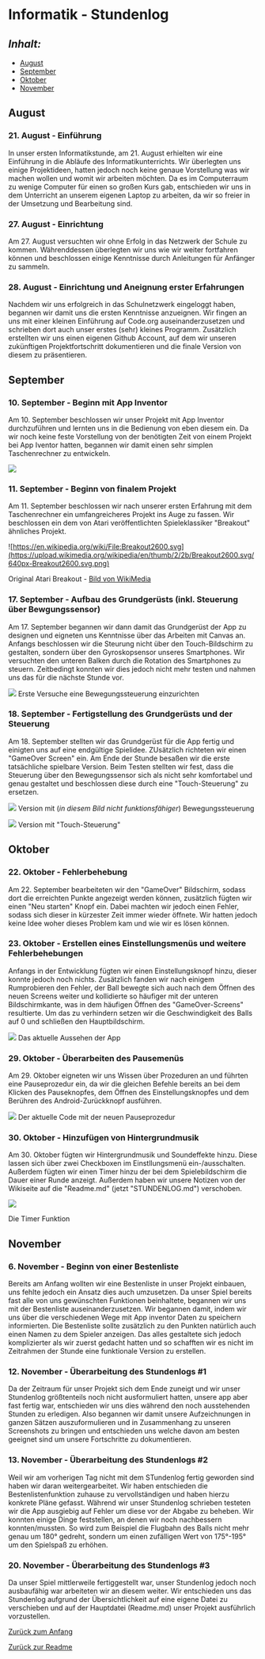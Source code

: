 # Informatik - Stundenlog

## *Inhalt:* <a name="Inhalt"></a>
* [August](#August)
* [September](#September)
* [Oktober](#Oktober)
* [November](#November)


## August <a name="August"></a>
### 21. August - Einführung

In unser ersten Informatikstunde, am 21. August erhielten wir eine Einführung in die Abläufe des Informatikunterrichts. Wir überlegten uns einige Projektideen, hatten jedoch noch keine genaue Vorstellung was wir machen wollen und womit wir arbeiten möchten.
Da es im Computerraum zu wenige Computer für einen so großen Kurs gab, entschieden wir uns in dem Unterricht an unserem eigenen Laptop zu arbeiten, da wir so freier in der Umsetzung und Bearbeitung sind. 


### 27. August - Einrichtung

Am 27. August versuchten wir ohne Erfolg in das Netzwerk der Schule zu kommen. Währenddessen überlegten wir uns wie wir weiter fortfahren können und beschlossen einige Kenntnisse durch Anleitungen für Anfänger zu sammeln.


### 28. August - Einrichtung und Aneignung erster Erfahrungen

Nachdem wir uns erfolgreich in das Schulnetzwerk eingeloggt haben, begannen wir damit uns die ersten Kenntnisse anzueignen. Wir fingen an uns mit einer kleinen Einführung auf Code.org auseinanderzusetzen und schrieben dort auch unser erstes (sehr) kleines Programm.
Zusätzlich erstellten wir uns einen eigenen Github Account, auf dem wir unseren zukünftigen Projektfortschritt dokumentieren und die finale Version von diesem zu präsentieren.


## September <a name="September"></a>
### 10. September - Beginn mit App Inventor

Am 10. September beschlossen wir unser Projekt mit App Inventor durchzuführen und lernten uns in die Bedienung von eben diesem ein. Da wir noch keine feste Vorstellung von der benötigten Zeit von einem Projekt bei App Iventor hatten, begannen wir damit einen sehr simplen Taschenrechner zu entwickeln.

![](https://raw.githubusercontent.com/StormarnJB/Unterricht1/master/Screenshots/Screenshot%202018-09-11%20at%2015.09.03.png)


### 11. September - Beginn von finalem Projekt

Am 11. September beschlossen wir nach unserer ersten Erfahrung mit dem Taschenrechner ein umfangreicheres Projekt ins Auge zu fassen. Wir beschlossen ein dem von Atari veröffentlichten Spieleklassiker "Breakout" ähnliches Projekt.

![https://en.wikipedia.org/wiki/File:Breakout2600.svg](https://upload.wikimedia.org/wikipedia/en/thumb/2/2b/Breakout2600.svg/640px-Breakout2600.svg.png)

Original Atari Breakout - [Bild von WikiMedia](https://en.wikipedia.org/wiki/File:Breakout2600.svg)

### 17. September - Aufbau des Grundgerüsts (inkl. Steuerung über Bewgungssensor)

Am 17. September begannen wir dann damit das Grundgerüst der App zu designen und eigneten uns Kenntnisse über das Arbeiten mit Canvas an. Anfangs beschlossen wir die Steurung nicht über den Touch-Bildschirm zu gestalten, sondern über den Gyroskopsensor unseres Smartphones. Wir versuchten den unteren Balken durch die Rotation des Smartphones zu steuern. Zeitbedingt konnten wir dies jedoch nicht mehr testen und nahmen uns das für die nächste Stunde vor.

![](https://github.com/StormarnJB/Unterricht1/blob/master/Screenshots/17-09-1.png)
Erste Versuche eine Bewegungssteuerung einzurichten


### 18. September - Fertigstellung des Grundgerüsts und der Steuerung

Am 18. September stellten wir das Grundgerüst für die App fertig und einigten uns auf eine endgültige Spielidee. ZUsätzlich richteten wir einen "GameOver Screen" ein. Am Ende der Stunde besaßen wir die erste tatsächliche spielbare Version. Beim Testen stellten wir fest, dass die Steuerung über den Bewegungssensor sich als nicht sehr komfortabel und genau gestaltet und beschlossen diese durch eine "Touch-Steuerung" zu ersetzen.

![](https://raw.githubusercontent.com/StormarnJB/Unterricht1/master/Screenshots/Screenshot%202018-09-18%20at%2015.17.45.png)
Version mit (*in diesem Bild nicht funktionsfähiger*) Bewegungssteuerung

![](https://raw.githubusercontent.com/StormarnJB/Unterricht1/master/Screenshots/Screenshot%202018-09-18%20at%2016.27.46.png)
Version mit "Touch-Steuerung"


## Oktober <a name="Oktober"></a>
### 22. Oktober - Fehlerbehebung

Am 22. September bearbeiteten wir den "GameOver" Bildschirm, sodass dort die erreichten Punkte angezeigt werden können, zusätzlich fügten wir einen "Neu starten" Knopf ein. Dabei machten wir jedoch einen Fehler, sodass sich dieser in kürzester Zeit immer wieder öffnete. Wir hatten jedoch keine Idee woher dieses Problem kam und wie wir es lösen können.


### 23. Oktober - Erstellen eines Einstellungsmenüs und weitere Fehlerbehebungen

Anfangs in der Entwicklung fügten wir einen Einstellungsknopf hinzu, dieser konnte jedoch noch nichts. Zusätzlich fanden wir nach einigem Rumprobieren den Fehler, der Ball bewegte sich auch nach dem Öffnen des neuen Screens weiter und kollidierte so häufiger mit der unteren Bildschirmkante, was in dem häufigen Öffnen des "GameOver-Screens" resultierte. Um das zu verhindern setzen wir die Geschwindigkeit des Balls auf 0 und schließen den Hauptbildschirm.

![](https://raw.githubusercontent.com/StormarnJB/Unterricht1/master/Screenshots/Screenshot%202018-10-23%20at%2016.25.23.png)
Das aktuelle Aussehen der App


### 29. Oktober - Überarbeiten des Pausemenüs

Am 29. Oktober eigneten wir uns Wissen über Prozeduren an und führten eine Pauseprozedur ein, da wir die gleichen Befehle bereits an bei dem Klicken des Pauseknopfes, dem Öffnen des Einstellungsknopfes und dem Berühren des Android-Zurückknopf ausführen.

![](https://raw.githubusercontent.com/StormarnJB/Unterricht1/master/Screenshots/Screenshot%202018-10-29%20at%2011.16.20.png)
Der aktuelle Code mit der neuen Pauseprozedur


### 30. Oktober - Hinzufügen von Hintergrundmusik

Am 30. Oktober fügten wir Hintergrundmusik und Soundeffekte hinzu. Diese lassen sich über zwei Checkboxen im Einstllungsmenü ein-/ausschalten. Außerdem fügten wir einen Timer hinzu der bei dem Spielebildschirm die Dauer einer Runde anzeigt.
Außerdem haben wir unsere Notizen von der Wikiseite auf die "Readme.md" (jetzt "STUNDENLOG.md") verschoben.

![](https://raw.githubusercontent.com/StormarnJB/Unterricht1/master/Screenshots/Screenshot%202018-10-30%20at%2016.17.51.png)

Die Timer Funktion


## November <a name="November"></a>
### 6. November - Beginn von einer Bestenliste
Bereits am Anfang wollten wir eine Bestenliste in unser Projekt einbauen, uns fehlte jedoch ein Ansatz dies auch umzusetzen. Da unser Spiel bereits fast alle von uns gewünschten Funktionen beinhaltete, begannen wir uns mit der Bestenliste auseinanderzusetzen. Wir begannen damit, indem wir uns über die verschiedenen Wege mit App inventor Daten zu speichern informierten. Die Bestenliste sollte zusätzlich zu den Punkten natürlich auch einen Namen zu dem Spieler anzeigen. Das alles gestaltete sich jedoch komplizierter als wir zuerst gedacht hatten und so schafften wir es nicht im Zeitrahmen der Stunde eine funktionale Version zu erstellen.


### 12. November - Überarbeitung des Stundenlogs #1

Da der Zeitraum für unser Projekt sich dem Ende zuneigt und wir unser Stundenlog größtenteils noch nicht ausformuliert hatten, unsere app aber fast fertig war, entschieden wir uns dies während den noch ausstehenden Stunden zu erledigen. 
Also begannen wir damit unsere Aufzeichnungen in ganzen Sätzen auszuformulieren und in Zusammenhang zu unseren Screenshots zu bringen und entschieden uns welche davon am besten geeignet sind um unsere Fortschritte zu dokumentieren.


### 13. November - Überarbeitung des Stundenlogs #2

Weil wir am vorherigen Tag nicht mit dem STundenlog fertig geworden sind haben wir daran weitergearbeitet. Wir haben entschieden die Bestenlistenfunktion zuhause zu vervollständigen und haben hierzu konkrete Pläne gefasst. Während wir unser Stundenlog schrieben testeten wir die App ausgiebig auf Fehler um diese vor der Abgabe zu beheben. Wir konnten einige Dinge feststellen, an denen wir noch nachbessern konnten/mussten. So wird zum Beispiel die Flugbahn des Balls nicht mehr genau um 180° gedreht, sondern um einen zufälligen Wert von 175°-195° um den Spielspaß zu erhöhen.


### 20. November - Überarbeitung des Stundenlogs #3

Da unser Spiel mittlerweile fertiggestellt war, unser Stundenlog jedoch noch ausbaufähig war arbeiteten wir an diesem weiter. Wir entschieden uns das Stundenlog aufgrund der Übersichtlichkeit auf eine eigene Datei zu verschieben und auf der Hauptdatei (Readme.md) unser Projekt ausführlich vorzustellen.



[Zurück zum Anfang](#Inhalt)

[Zurück zur Readme](https://github.com/StormarnJB/Unterricht1/blob/master/README.md)
